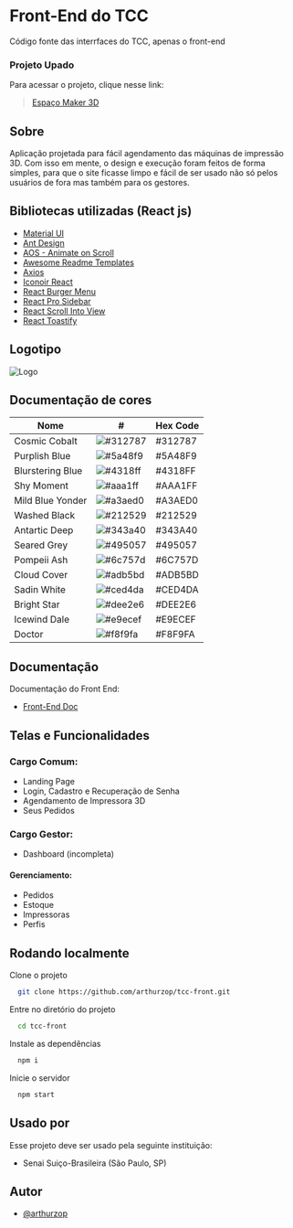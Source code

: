 
# Front-End do TCC

Código fonte das interrfaces do TCC, apenas o front-end

### Projeto Upado

Para acessar o projeto, clique nesse link:

  > [Espaço Maker 3D](https://espaco-maker.vercel.app/) 
## Sobre
Aplicação projetada para fácil agendamento das máquinas de impressão 3D. Com isso em mente, o design e execução foram feitos de forma simples, para que o site ficasse limpo e fácil de ser usado não só pelos usuários de fora mas também para os gestores.





## Bibliotecas utilizadas (React js)


 - [Material UI](https://mui.com/material-ui/)
 - [Ant Design](https://ant.design/)
 - [AOS - Animate on Scroll](https://michalsnik.github.io/aos/)
 - [Awesome Readme Templates](https://awesomeopensource.com/project/elangosundar/awesome-README-templates)
 - [Axios](https://axios-http.com/ptbr/docs/intro)
 - [Iconoir React](https://iconoir.com/)
 - [React Burger Menu](https://www.npmjs.com/package/react-burger-menu)
 - [React Pro Sidebar](https://www.npmjs.com/package/react-pro-sidebar)
 - [React Scroll Into View](https://www.npmjs.com/package/react-scroll-into-view)
 - [React Toastify](https://www.npmjs.com/package/react-toastify)


## Logotipo

![Logo](https://ibb.co/XXbWhv6)

## Documentação de cores

| Nome               | #                                       |Hex Code         |
| ----------------- | -------------------------------------------------------- |---------|
| Cosmic Cobalt     | ![#312787](https://via.placeholder.com/15/312787?text=+) | #312787 |
| Purplish Blue     | ![#5a48f9](https://via.placeholder.com/15/5a48f9?text=+) | #5A48F9 |
| Blurstering Blue  | ![#4318ff](https://via.placeholder.com/15/4318ff?text=+) | #4318FF |
| Shy Moment        | ![#aaa1ff](https://via.placeholder.com/15/aaa1ff?text=+) | #AAA1FF |
| Mild Blue Yonder  | ![#a3aed0](https://via.placeholder.com/15/a3aed0?text=+) | #A3AED0 |
| Washed Black      | ![#212529](https://via.placeholder.com/15/212529?text=+) | #212529 |
| Antartic Deep     | ![#343a40](https://via.placeholder.com/15/343a40?text=+) | #343A40 |
| Seared Grey       | ![#495057](https://via.placeholder.com/15/495057?text=+) | #495057 |
| Pompeii Ash       | ![#6c757d](https://via.placeholder.com/15/6c757d?text=+) | #6C757D |
| Cloud Cover       | ![#adb5bd](https://via.placeholder.com/15/adb5bd?text=+) | #ADB5BD |
| Sadin White       | ![#ced4da](https://via.placeholder.com/15/ced4da?text=+) | #CED4DA |
| Bright Star       | ![#dee2e6](https://via.placeholder.com/15/dee2e6?text=+) | #DEE2E6 |
| Icewind Dale      | ![#e9ecef](https://via.placeholder.com/15/e9ecef?text=+) | #E9ECEF |
| Doctor            | ![#f8f9fa](https://via.placeholder.com/15/f8f9fa?text=+) | #F8F9FA |


## Documentação

Documentação do Front End:

- [Front-End Doc](https://quirky-jester-395.notion.site/Front-End-3b8e3802c7db4efda6900706d20548b2)


## Telas e Funcionalidades

### Cargo Comum:

- Landing Page
- Login, Cadastro e Recuperação de Senha
- Agendamento de Impressora 3D
- Seus Pedidos

### Cargo Gestor: 
- Dashboard (incompleta)
#### Gerenciamento: 
- Pedidos
- Estoque 
- Impressoras
- Perfis




## Rodando localmente

Clone o projeto

```bash
  git clone https://github.com/arthurzop/tcc-front.git
```

Entre no diretório do projeto

```bash
  cd tcc-front
```

Instale as dependências

```bash
  npm i
```

Inicie o servidor

```bash
  npm start
```


## Usado por

Esse projeto deve ser usado pela seguinte instituição:

- Senai Suiço-Brasileira (São Paulo, SP)


## Autor

- [@arthurzop](https://www.github.com/arthurzop)

